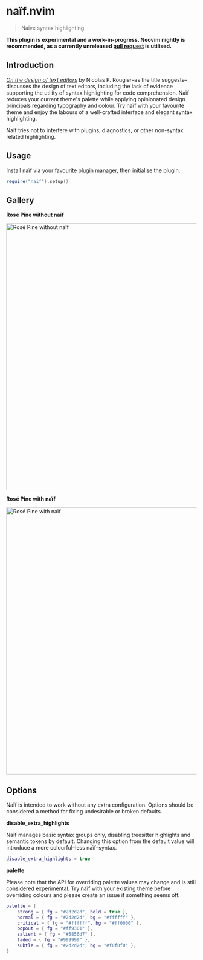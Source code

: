 # naïf.nvim

> Naïve syntax highlighting.

**This plugin is experimental and a work-in-progress. Neovim nightly is recommended, as a currently unreleased [pull request](https://github.com/neovim/neovim/pull/22693) is utilised.**

## Introduction

_[On the design of text editors](https://arxiv.org/pdf/2008.06030.pdf)_ by Nicolas P. Rougier–as the title suggests–discusses the design of text editors, including the lack of evidence supporting the utility of syntax highlighting for code comprehension. Naïf reduces your current theme's palette while applying opinionated design principals regarding typography and colour. Try naïf with your favourite theme and enjoy the labours of a well-crafted interface and elegant syntax highlighting.

Naïf tries not to interfere with plugins, diagnostics, or other non-syntax related highlighting.

## Usage

Install naïf via your favourite plugin manager, then initialise the plugin.

```lua
require("naif").setup()
```

## Gallery

**Rosé Pine without naïf**

<img width="705" alt="Rosé Pine without naïf" src="https://github.com/mvllow/naif.nvim/assets/1474821/dea6914c-c063-465a-ab62-0855402e0762">

**Rosé Pine with naïf**

<img width="705" alt="Rosé Pine with naïf" src="https://github.com/mvllow/naif.nvim/assets/1474821/0ad68ce2-ab5e-4043-8656-a2e10e23830c">

## Options

Naïf is intended to work without any extra configuration. Options should be considered a method for fixing undesirable or broken defaults.

**disable_extra_highlights**

Naïf manages basic syntax groups only, disabling treesitter highlights and semantic tokens by default. Changing this option from the default value will introduce a more colourful–less naïf–syntax.

```lua
disable_extra_highlights = true
```

**palette**

Please note that the API for overriding palette values may change and is still considered experimental. Try naïf with your existing theme before overriding colours and please create an issue if something seems off.

```lua
palette = {
    strong = { fg = "#2d2d2d", bold = true },
    normal = { fg = "#2d2d2d", bg = "#ffffff" },
    critical = { fg = "#ffffff", bg = "#ff0000" },
    popout = { fg = "#ff9301" },
    salient = { fg = "#5856d7" },
    faded = { fg = "#999999" },
    subtle = { fg = "#2d2d2d", bg = "#f0f0f0" },
}
```
